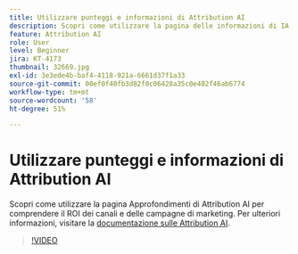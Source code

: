 ```yaml
---
title: Utilizzare punteggi e informazioni di Attribution AI
description: Scopri come utilizzare la pagina delle informazioni di IA per l’attribuzione per comprendere il ROI dei canali e delle campagne di marketing
feature: Attribution AI
role: User
level: Beginner
jira: KT-4173
thumbnail: 32669.jpg
exl-id: 3e3ede4b-baf4-4118-921a-6661d37f1a33
source-git-commit: 00ef0f40fb3d82f0c06428a35c0e402f46ab6774
workflow-type: tm+mt
source-wordcount: '58'
ht-degree: 51%

---
```


# Utilizzare punteggi e informazioni di Attribution AI

Scopri come utilizzare la pagina Approfondimenti di Attribution AI per comprendere il ROI dei canali e delle campagne di marketing. Per ulteriori informazioni, visitare la [documentazione sulle Attribution AI](https://experienceleague.adobe.com/docs/experience-platform/intelligent-services/attribution-ai/overview.html).

>[!VIDEO](https://video.tv.adobe.com/v/32669?learn=on)
